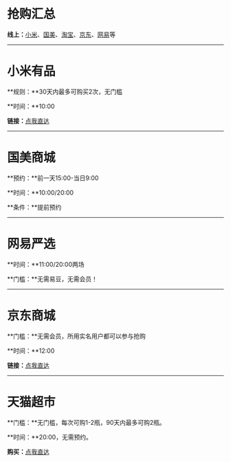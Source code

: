 # 抢购汇总

**线上：**[小米](#小米有品)、[国美](#国美商城)、[淘宝](#天猫超市)、[京东](#京东商城)、[网易](#网易严选)等

---

# 小米有品

**规则：**30天内最多可购买2次，无门槛

**时间：**10:00

**链接：**[点我直达](https://m.xiaomiyoupin.com/detail?gid=135927&spmref=YouPin_I.share.share_pop_copy.4.27263812)

------

# 国美商城

**预约：**前一天15:00-当日9:00

**时间：**10:00/20:00

**条件：**提前预约

------

# 网易严选

**时间：**11:00/20:00两场

**门槛：**无需易豆，无需会员！

------

# 京东商城

**门槛：**无需会员，所用实名用户都可以参与抢购

**时间：**12:00

**链接：**[点我直达](https://u.jd.com/wpF4hqR)

------

# 天猫超市

**门槛：**无门槛，每次可购1-2瓶，90天内最多可购2瓶。

**时间：**20:00，无需预约。

**购买：**[点我直达](https://m.tb.cn/h.45fslkn?sm=f2539d)